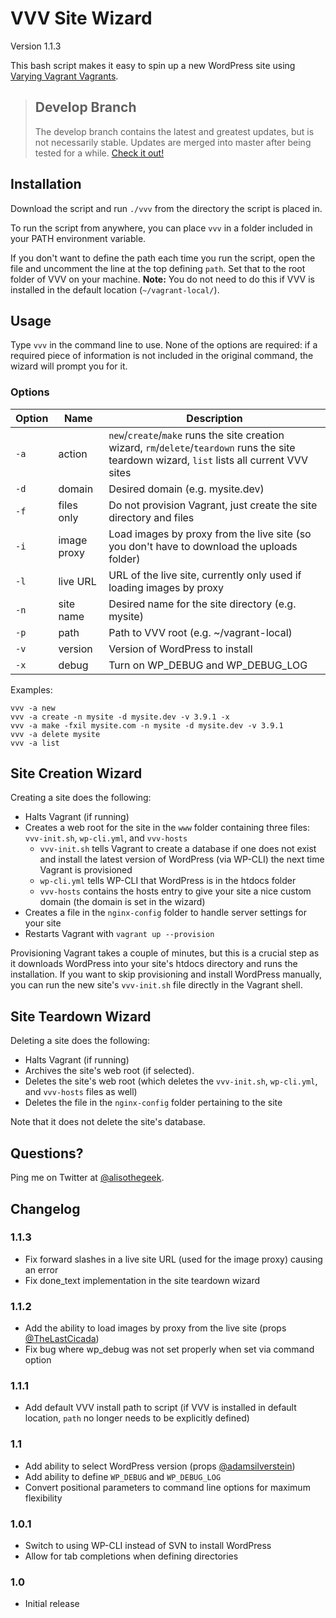 # VVV Site Wizard

Version 1.1.3

This bash script makes it easy to spin up a new WordPress site using [Varying Vagrant Vagrants](https://github.com/Varying-Vagrant-Vagrants/VVV).

> ## Develop Branch
>
> The develop branch contains the latest and greatest updates, but is not necessarily stable. Updates are merged into master after being tested for a while. [Check it out!](https://github.com/aliso/vvv-site-wizard/tree/develop)

## Installation

Download the script and run `./vvv` from the directory the script is placed in.

To run the script from anywhere, you can place `vvv` in a folder included in your PATH environment variable.

If you don't want to define the path each time you run the script, open the file and uncomment the line at the top defining `path`. Set that to the root folder of VVV on your machine. **Note:** You do not need to do this if VVV is installed in the default location (`~/vagrant-local/`).

## Usage

Type `vvv` in the command line to use. None of the options are required: if a required piece of information is not included in the original command, the wizard will prompt you for it.

### Options

|Option|Name       |Description|
|------|-----------|-----------|
|`-a`  |action     |`new`/`create`/`make` runs the site creation wizard, `rm`/`delete`/`teardown` runs the site teardown wizard, `list` lists all current VVV sites|
|`-d`  |domain     |Desired domain (e.g. mysite.dev)|
|`-f`  |files only |Do not provision Vagrant, just create the site directory and files|
|`-i`  |image proxy|Load images by proxy from the live site (so you don't have to download the uploads folder)|
|`-l`  |live URL   |URL of the live site, currently only used if loading images by proxy|
|`-n`  |site name  |Desired name for the site directory (e.g. mysite)|
|`-p`  |path       |Path to VVV root (e.g. ~/vagrant-local)|
|`-v`  |version    |Version of WordPress to install|
|`-x`  |debug      |Turn on WP_DEBUG and WP_DEBUG_LOG|

Examples:

```
vvv -a new
vvv -a create -n mysite -d mysite.dev -v 3.9.1 -x
vvv -a make -fxil mysite.com -n mysite -d mysite.dev -v 3.9.1
vvv -a delete mysite
vvv -a list
```

## Site Creation Wizard

Creating a site does the following:

* Halts Vagrant (if running)
* Creates a web root for the site in the `www` folder containing three files: `vvv-init.sh`, `wp-cli.yml`, and `vvv-hosts`
	* `vvv-init.sh` tells Vagrant to create a database if one does not exist and install the latest version of WordPress (via WP-CLI) the next time Vagrant is provisioned
	* `wp-cli.yml` tells WP-CLI that WordPress is in the htdocs folder
	* `vvv-hosts` contains the hosts entry to give your site a nice custom domain (the domain is set in the wizard)
* Creates a file in the `nginx-config` folder to handle server settings for your site
* Restarts Vagrant with `vagrant up --provision`

Provisioning Vagrant takes a couple of minutes, but this is a crucial step as it downloads WordPress into your site's htdocs directory and runs the installation. If you want to skip provisioning and install WordPress manually, you can run the new site's `vvv-init.sh` file directly in the Vagrant shell.

## Site Teardown Wizard

Deleting a site does the following:

* Halts Vagrant (if running)
* Archives the site's web root (if selected).
* Deletes the site's web root (which deletes the `vvv-init.sh`, `wp-cli.yml`, and `vvv-hosts` files as well)
* Deletes the file in the `nginx-config` folder pertaining to the site

Note that it does not delete the site's database.

## Questions?

Ping me on Twitter at [@alisothegeek](http://twitter.com/alisothegeek).

## Changelog

### 1.1.3

* Fix forward slashes in a live site URL (used for the image proxy) causing an error
* Fix done_text implementation in the site teardown wizard

### 1.1.2

* Add the ability to load images by proxy from the live site (props [@TheLastCicada](https://gist.github.com/TheLastCicada/ee6775c5f269f5f5389f))
* Fix bug where wp_debug was not set properly when set via command option

### 1.1.1

* Add default VVV install path to script (if VVV is installed in default location, `path` no longer needs to be explicitly defined)

### 1.1

* Add ability to select WordPress version (props [@adamsilverstein](https://github.com/aliso/vvv-site-wizard/pull/10))
* Add ability to define `WP_DEBUG` and `WP_DEBUG_LOG`
* Convert positional parameters to command line options for maximum flexibility

### 1.0.1

* Switch to using WP-CLI instead of SVN to install WordPress
* Allow for tab completions when defining directories

### 1.0

* Initial release
